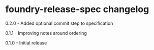 # foundry-release-spec changelog
0.2.0 - Added optional commit step to specification

0.1.1 - Improving notes around ordering

0.1.0 - Initial release
